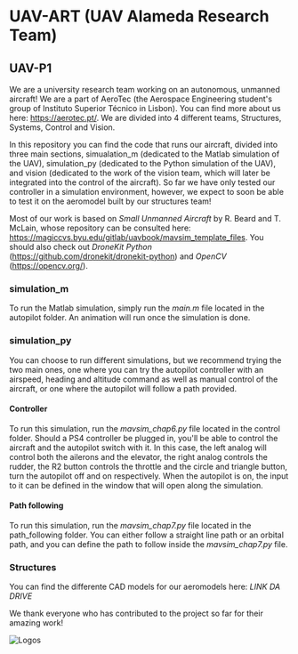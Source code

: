 # UAV-ART (UAV Alameda Research Team)
## UAV-P1

We are a university research team working on an autonomous, unmanned aircraft! We are a part of AeroTec (the Aerospace Engineering student's group of Instituto Superior Técnico in Lisbon). You can find more about us here: https://aerotec.pt/. We are divided into 4 different teams, Structures, Systems, Control and Vision.

In this repository you can find the code that runs our aircraft, divided into three main sections, simualation_m (dedicated to the Matlab simulation of the UAV), simulation_py (dedicated to the Python simulation of the UAV), and vision (dedicated to the work of the vision team, which will later be integrated into the control of the aircraft). So far we have only tested our controller in a simulation environment, however, we expect to soon be able to test it on the aeromodel built by our structures team!

Most of our work is based on *Small Unmanned Aircraft* by R. Beard and T. McLain, whose repository can be consulted here: https://magiccvs.byu.edu/gitlab/uavbook/mavsim_template_files. You should also check out *DroneKit Python* (https://github.com/dronekit/dronekit-python) and *OpenCV* (https://opencv.org/).

### simulation_m
To run the Matlab simulation, simply run the _main.m_ file located in the autopilot folder. An animation will run once the simulation is done.

### simulation_py
You can choose to run different simulations, but we recommend trying the two main ones, one where you can try the autopilot controller with an airspeed, heading and altitude command as well as manual control of the aircraft, or one where the autopilot will follow a path provided.
#### Controller
To run this simulation, run the _mavsim_chap6.py_ file located in the control folder. Should a PS4 controller be plugged in, you'll be able to control the aircraft and the autopilot switch with it. In this case, the left analog will control both the ailerons and the elevator, the right analog controls the rudder, the R2 button controls the throttle and the circle and triangle button, turn the autopilot off and on respectively. When the autopilot is on, the input to it can be defined in the window that will open along the simulation.
#### Path following
To run this simulation, run the _mavsim_chap7.py_ file located in the path_following folder. You can either follow a straight line path or an orbital path, and you can define the path to follow inside the _mavsim_chap7.py_ file.

### Structures
You can find the differente CAD models for our aeromodels here: *LINK DA DRIVE*

We thank everyone who has contributed to the project so far for their amazing work!

![Logos](https://i.imgur.com/HNF4COq.png)






